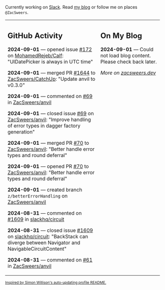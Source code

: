 Currently working on [Slack](https://slack.com/). Read [my blog](https://zacsweers.dev/) or follow me on places `@ZacSweers`.

<table><tr><td valign="top" width="60%">

## GitHub Activity
<!-- githubActivity starts -->
**2024-09-01** — opened issue [#172](https://github.com/MohamedRejeb/Calf/issues/172) on [MohamedRejeb/Calf](https://github.com/MohamedRejeb/Calf): "UIDatePicker is always in UTC time"

**2024-09-01** — merged PR [#1644](https://github.com/ZacSweers/CatchUp/pull/1644) to [ZacSweers/CatchUp](https://github.com/ZacSweers/CatchUp): "Update anvil to v0.3.0"

**2024-09-01** — commented on [#69](https://github.com/ZacSweers/anvil/issues/69#issuecomment-2323510934) in [ZacSweers/anvil](https://github.com/ZacSweers/anvil)

**2024-09-01** — closed issue [#69](https://github.com/ZacSweers/anvil/issues/69) on [ZacSweers/anvil](https://github.com/ZacSweers/anvil): "Improve handling of error types in dagger factory generation"

**2024-09-01** — merged PR [#70](https://github.com/ZacSweers/anvil/pull/70) to [ZacSweers/anvil](https://github.com/ZacSweers/anvil): "Better handle error types and round deferral"

**2024-09-01** — opened PR [#70](https://github.com/ZacSweers/anvil/pull/70) to [ZacSweers/anvil](https://github.com/ZacSweers/anvil): "Better handle error types and round deferral"

**2024-09-01** — created branch `z/betterErrorHandling` on [ZacSweers/anvil](https://github.com/ZacSweers/anvil)

**2024-08-31** — commented on [#1609](https://github.com/slackhq/circuit/issues/1609#issuecomment-2323040064) in [slackhq/circuit](https://github.com/slackhq/circuit)

**2024-08-31** — closed issue [#1609](https://github.com/slackhq/circuit/issues/1609) on [slackhq/circuit](https://github.com/slackhq/circuit): "BackStack can diverge between Navigator and NavigableCircuitContent"

**2024-08-31** — commented on [#61](https://github.com/ZacSweers/anvil/issues/61#issuecomment-2323024437) in [ZacSweers/anvil](https://github.com/ZacSweers/anvil)
<!-- githubActivity ends -->
</td><td valign="top" width="40%">

## On My Blog
<!-- blog starts -->
**2024-09-01** — Could not load blog content. Please check back later.
<!-- blog ends -->
_More on [zacsweers.dev](https://zacsweers.dev/)_
</td></tr></table>

<sub><a href="https://simonwillison.net/2020/Jul/10/self-updating-profile-readme/">Inspired by Simon Willison's auto-updating profile README.</a></sub>